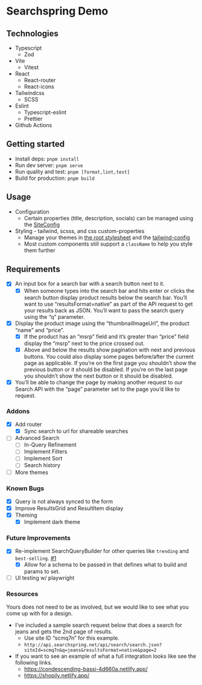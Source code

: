 # Searchspring Demo

## Technologies

- Typescript
  - Zod
- Vite
  - Vitest
- React
  - React-router
  - React-icons
- Tailwindcss
  - SCSS
- Eslint
  - Typescript-eslint
  - Prettier
- Github Actions

## Getting started

- Install deps: `pnpm install`
- Run dev server: `pnpm serve`
- Run quality and test: `pnpm [format,lint,test]`
- Build for production: `pnpm build`

## Usage

- Configuration
  - Certain properties (title, description, socials) can be managed using the [SiteConfig][site-config]
- Styling - tailwind, scsss, and css custom-properties
  - Manage your themes in [the root stylesheet][index-stylesheet] and the [tailwind-config][tailwind-config]
  - Most custom components still support a `className` to help you style them further

## Requirements

- [x] An input box for a search bar with a search button next to it.
  - [x] When someone types into the search bar and hits enter or clicks the search button display product results below the search bar.
        You’ll want to use “resultsFormat=native” as part of the API request to get your results back as JSON.
        You’ll want to pass the search query using the “q” parameter.
- [x] Display the product image using the “thumbnailImageUrl”, the product “name” and “price”.
  - [x] If the product has an “msrp” field and it’s greater than “price” field display the “msrp” next to the price crossed out.
  - [x] Above and below the results show pagination with next and previous buttons. You could also display some pages before/after the current page as applicable.
        If you’re on the first page you shouldn’t show the previous button or it should be disabled.
        If you’re on the last page you shouldn’t show the next button or it should be disabled.
- [x] You’ll be able to change the page by making another request to our Search API with the “page” parameter set to the page you’d like to request.

### Addons

- [x] Add router
  - [x] Sync search to url for shareable searches
- [ ] Advanced Search
  - [ ] In-Query Refinement
  - [ ] Implement Filters
  - [ ] Implement Sort
  - [ ] Search history
- [ ] More themes

### Known Bugs

- [x] Query is not always synced to the form
- [x] Improve ResultsGrid and ResultItem display
- [x] Theming
  - [x] Implement dark theme

### Future Improvements

- [x] Re-implement SearchQueryBuilder for other queries like `trending` and `best-selling`. [#1](#1)
  - [x] Allow for a schema to be passed in that defines what to build and params to set.
- [ ] UI testing w/ playwright

### Resources

Yours does not need to be as involved, but we would like to see what you come up with for a design.

- I’ve included a sample search request below that does a search for jeans and gets the 2nd page of results.
  - Use site ID “scmq7n” for this example.
  - `http://api.searchspring.net/api/search/search.json?siteId=scmq7n&q=jeans&resultsFormat=native&page=2`
- If you want to see an example of what a full integration looks like see the following links.
  - https://condescending-bassi-4d660a.netlify.app/
  - https://shopily.netlify.app/

[site-config]: ./src/utils/site-config.ts
[index-stylesheet]: ./src/styles/index.scss
[tailwind-config]: ./tailwind.config.cjs
